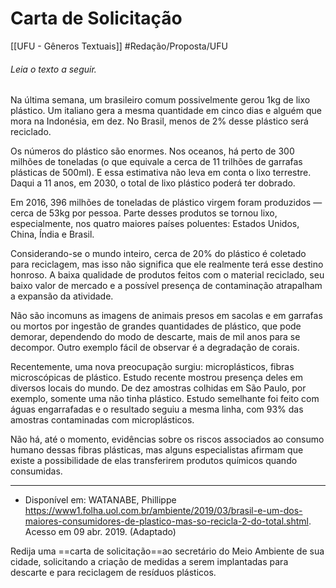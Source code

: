 # Carta de Solicitação
[[UFU - Gêneros Textuais]]
#Redação/Proposta/UFU

###### Leia o texto a seguir.

Na última semana, um brasileiro comum possivelmente gerou 1kg de lixo plástico. Um italiano gera a mesma quantidade em cinco dias e alguém que mora na Indonésia, em dez. No Brasil, menos de 2% desse plástico será reciclado.

Os números do plástico são enormes. Nos oceanos, há perto de 300 milhões de toneladas (o que equivale a cerca de 11 trilhões de garrafas plásticas de 500ml). E essa estimativa não leva em conta o lixo terrestre. Daqui a 11 anos, em 2030, o total de lixo plástico poderá ter dobrado.

Em 2016, 396 milhões de toneladas de plástico virgem foram produzidos — cerca de 53kg por pessoa. Parte desses produtos se tornou lixo, especialmente, nos quatro maiores países poluentes: Estados Unidos, China, Índia e Brasil.

Considerando-se o mundo inteiro, cerca de 20% do plástico é coletado para reciclagem, mas isso não significa que ele realmente terá esse destino honroso. A baixa qualidade de produtos feitos com o material reciclado, seu baixo valor de mercado e a possível presença de contaminação atrapalham a expansão da atividade.

Não são incomuns as imagens de animais presos em sacolas e em garrafas ou mortos por ingestão de grandes quantidades de plástico, que pode demorar, dependendo do modo de descarte, mais de mil anos para se decompor. Outro exemplo fácil de observar é a degradação de corais.

Recentemente, uma nova preocupação surgiu: microplásticos, fibras microscópicas de plástico. Estudo recente mostrou presença deles em diversos locais do mundo. De dez amostras colhidas em São Paulo, por exemplo, somente uma não tinha plástico. Estudo semelhante foi feito com águas engarrafadas e o resultado seguiu a mesma linha, com 93% das amostras contaminadas com microplásticos.

Não há, até o momento, evidências sobre os riscos associados ao consumo humano dessas fibras plásticas, mas alguns especialistas afirmam que existe a possibilidade de elas transferirem produtos químicos quando consumidas.

---

- Disponível em: WATANABE, Phillippe <https://www1.folha.uol.com.br/ambiente/2019/03/brasil-e-um-dos-maiores-consumidores-de-plastico-mas-so-recicla-2-do-total.shtml>. Acesso em 09 abr. 2019. (Adaptado)

Redija uma ==carta de solicitação==ao secretário do Meio Ambiente de sua cidade, solicitando a criação de medidas a serem implantadas para descarte e para reciclagem de resíduos plásticos.